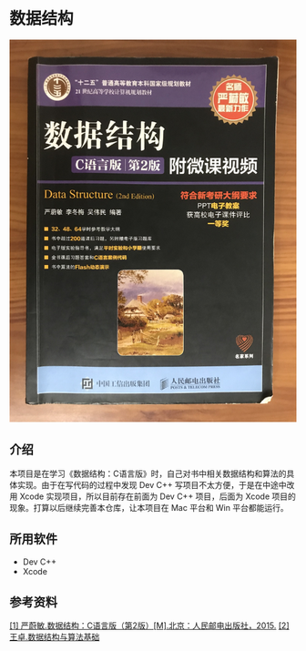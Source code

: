 # 数据结构
![data-structure](data-structure.jpg)


## 介绍
本项目是在学习《数据结构：C语言版》时，自己对书中相关数据结构和算法的具体实现。由于在写代码的过程中发现 Dev C++ 写项目不太方便，于是在中途中改用 Xcode 实现项目，所以目前存在前面为 Dev C++ 项目，后面为 Xcode 项目的现象。打算以后继续完善本仓库，让本项目在 Mac 平台和 Win 平台都能运行。

## 所用软件
* Dev C++
* Xcode

## 参考资料
[[1] 严蔚敏.数据结构：C语言版（第2版）[M].北京：人民邮电出版社，2015.](https://item.jd.com/12320030.html)
[[2]王卓.数据结构与算法基础](https://www.bilibili.com/read/cv3285768)


